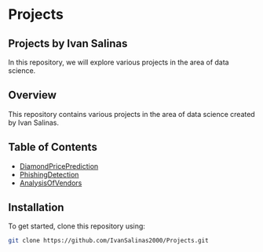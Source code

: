 # Projects

## Projects by Ivan Salinas

In this repository, we will explore various projects in the area of data science.

## Overview
This repository contains various projects in the area of data science created by Ivan Salinas.

## Table of Contents
- [DiamondPricePrediction](#diamondpriceprediction)
- [PhishingDetection](#phishingdetection)
- [AnalysisOfVendors](#analysisofvendors)

## Installation
To get started, clone this repository using:
```bash
git clone https://github.com/IvanSalinas2000/Projects.git


